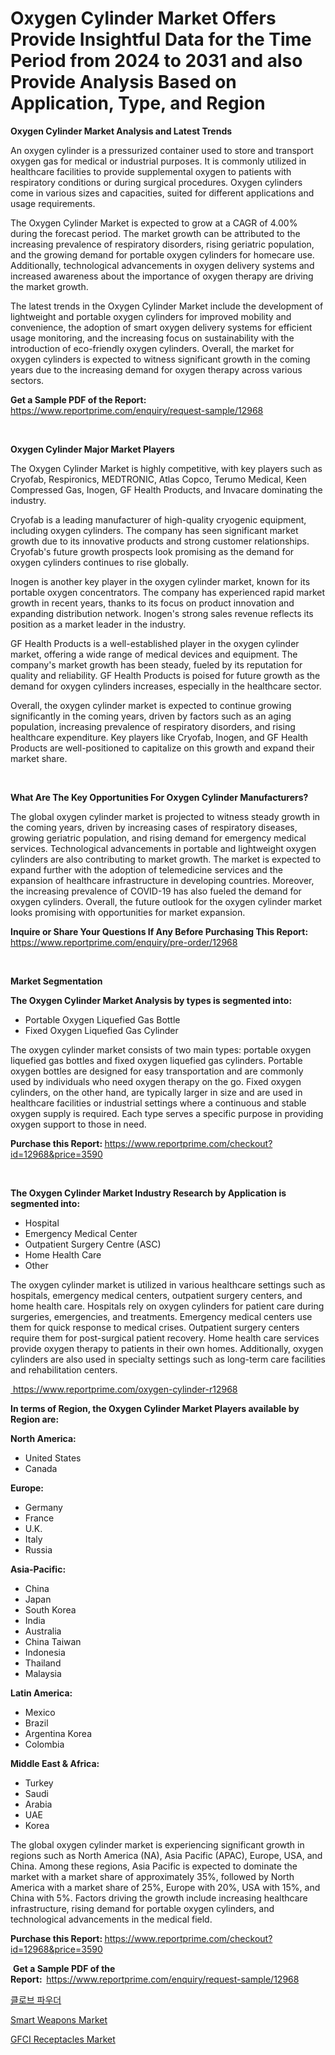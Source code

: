 <p><h1>Oxygen Cylinder Market Offers Provide Insightful Data for the Time Period from 2024 to 2031 and also Provide Analysis Based on Application, Type, and Region</h1></p><p><strong>Oxygen Cylinder Market Analysis and Latest Trends</strong></p>
<p><p>An oxygen cylinder is a pressurized container used to store and transport oxygen gas for medical or industrial purposes. It is commonly utilized in healthcare facilities to provide supplemental oxygen to patients with respiratory conditions or during surgical procedures. Oxygen cylinders come in various sizes and capacities, suited for different applications and usage requirements.</p><p>The Oxygen Cylinder Market is expected to grow at a CAGR of 4.00% during the forecast period. The market growth can be attributed to the increasing prevalence of respiratory disorders, rising geriatric population, and the growing demand for portable oxygen cylinders for homecare use. Additionally, technological advancements in oxygen delivery systems and increased awareness about the importance of oxygen therapy are driving the market growth.</p><p>The latest trends in the Oxygen Cylinder Market include the development of lightweight and portable oxygen cylinders for improved mobility and convenience, the adoption of smart oxygen delivery systems for efficient usage monitoring, and the increasing focus on sustainability with the introduction of eco-friendly oxygen cylinders. Overall, the market for oxygen cylinders is expected to witness significant growth in the coming years due to the increasing demand for oxygen therapy across various sectors.</p></p>
<p><strong>Get a Sample PDF of the Report:&nbsp;</strong> <a href="https://www.reportprime.com/enquiry/request-sample/12968">https://www.reportprime.com/enquiry/request-sample/12968</a></p>
<p>&nbsp;</p>
<p><strong>Oxygen Cylinder Major Market Players</strong></p>
<p><p>The Oxygen Cylinder Market is highly competitive, with key players such as Cryofab, Respironics, MEDTRONIC, Atlas Copco, Terumo Medical, Keen Compressed Gas, Inogen, GF Health Products, and Invacare dominating the industry.</p><p>Cryofab is a leading manufacturer of high-quality cryogenic equipment, including oxygen cylinders. The company has seen significant market growth due to its innovative products and strong customer relationships. Cryofab's future growth prospects look promising as the demand for oxygen cylinders continues to rise globally.</p><p>Inogen is another key player in the oxygen cylinder market, known for its portable oxygen concentrators. The company has experienced rapid market growth in recent years, thanks to its focus on product innovation and expanding distribution network. Inogen's strong sales revenue reflects its position as a market leader in the industry.</p><p>GF Health Products is a well-established player in the oxygen cylinder market, offering a wide range of medical devices and equipment. The company's market growth has been steady, fueled by its reputation for quality and reliability. GF Health Products is poised for future growth as the demand for oxygen cylinders increases, especially in the healthcare sector.</p><p>Overall, the oxygen cylinder market is expected to continue growing significantly in the coming years, driven by factors such as an aging population, increasing prevalence of respiratory disorders, and rising healthcare expenditure. Key players like Cryofab, Inogen, and GF Health Products are well-positioned to capitalize on this growth and expand their market share.</p></p>
<p>&nbsp;</p>
<p><strong>What Are The Key Opportunities For Oxygen Cylinder Manufacturers?</strong></p>
<p><p>The global oxygen cylinder market is projected to witness steady growth in the coming years, driven by increasing cases of respiratory diseases, growing geriatric population, and rising demand for emergency medical services. Technological advancements in portable and lightweight oxygen cylinders are also contributing to market growth. The market is expected to expand further with the adoption of telemedicine services and the expansion of healthcare infrastructure in developing countries. Moreover, the increasing prevalence of COVID-19 has also fueled the demand for oxygen cylinders. Overall, the future outlook for the oxygen cylinder market looks promising with opportunities for market expansion.</p></p>
<p><strong>Inquire or Share Your Questions If Any Before Purchasing This Report:</strong> <a href="https://www.reportprime.com/enquiry/pre-order/12968">https://www.reportprime.com/enquiry/pre-order/12968</a></p>
<p>&nbsp;</p>
<p><strong>Market Segmentation</strong></p>
<p><strong>The Oxygen Cylinder Market Analysis by types is segmented into:</strong></p>
<p><ul><li>Portable Oxygen Liquefied Gas Bottle</li><li>Fixed Oxygen Liquefied Gas Cylinder</li></ul></p>
<p><p>The oxygen cylinder market consists of two main types: portable oxygen liquefied gas bottles and fixed oxygen liquefied gas cylinders. Portable oxygen bottles are designed for easy transportation and are commonly used by individuals who need oxygen therapy on the go. Fixed oxygen cylinders, on the other hand, are typically larger in size and are used in healthcare facilities or industrial settings where a continuous and stable oxygen supply is required. Each type serves a specific purpose in providing oxygen support to those in need.</p></p>
<p><strong>Purchase this Report:&nbsp;</strong><a href="https://www.reportprime.com/checkout?id=12968&price=3590">https://www.reportprime.com/checkout?id=12968&price=3590</a></p>
<p>&nbsp;</p>
<p><strong>The Oxygen Cylinder Market Industry Research by Application is segmented into:</strong></p>
<p><ul><li>Hospital</li><li>Emergency Medical Center</li><li>Outpatient Surgery Centre (ASC)</li><li>Home Health Care</li><li>Other</li></ul></p>
<p><p>The oxygen cylinder market is utilized in various healthcare settings such as hospitals, emergency medical centers, outpatient surgery centers, and home health care. Hospitals rely on oxygen cylinders for patient care during surgeries, emergencies, and treatments. Emergency medical centers use them for quick response to medical crises. Outpatient surgery centers require them for post-surgical patient recovery. Home health care services provide oxygen therapy to patients in their own homes. Additionally, oxygen cylinders are also used in specialty settings such as long-term care facilities and rehabilitation centers.</p></p>
<p><a href="https://www.reportprime.com/oxygen-cylinder-r12968">&nbsp;https://www.reportprime.com/oxygen-cylinder-r12968</a></p>
<p><strong>In terms of Region, the Oxygen Cylinder Market Players available by Region are:</strong></p>
<p>
    <p> <strong> North America: </strong>
        <ul>
            <li>United States</li>
            <li>Canada</li>
        </ul>
        </p> 
    <p> <strong> Europe: </strong>
        <ul>
            <li>Germany</li>
            <li>France</li>
            <li>U.K.</li>
            <li>Italy</li>
            <li>Russia</li>
        </ul>
        </p> 
    <p> <strong> Asia-Pacific: </strong>
        <ul>
            <li>China</li>
            <li>Japan</li>
            <li>South Korea</li>
            <li>India</li>
            <li>Australia</li>
            <li>China Taiwan</li>
            <li>Indonesia</li>
            <li>Thailand</li>
            <li>Malaysia</li>
        </ul>
        </p> 
    <p> <strong> Latin America: </strong>
        <ul>
            <li>Mexico</li>
            <li>Brazil</li>
            <li>Argentina Korea</li>
            <li>Colombia</li>
        </ul>
        </p> 
    <p> <strong> Middle East & Africa: </strong>
        <ul>
            <li>Turkey</li>
            <li>Saudi</li>
            <li>Arabia</li>
            <li>UAE</li>
            <li>Korea</li>
        </ul>
    </p>
    </p>
<p><p>The global oxygen cylinder market is experiencing significant growth in regions such as North America (NA), Asia Pacific (APAC), Europe, USA, and China. Among these regions, Asia Pacific is expected to dominate the market with a market share of approximately 35%, followed by North America with a market share of 25%, Europe with 20%, USA with 15%, and China with 5%. Factors driving the growth include increasing healthcare infrastructure, rising demand for portable oxygen cylinders, and technological advancements in the medical field.</p></p>
<p><strong>Purchase this Report: </strong><a href="https://www.reportprime.com/checkout?id=12968&price=3590">https://www.reportprime.com/checkout?id=12968&price=3590</a></p>
<p>&nbsp;<strong>Get a Sample PDF of the Report:&nbsp;&nbsp;</strong><a href="https://www.reportprime.com/enquiry/request-sample/12968">https://www.reportprime.com/enquiry/request-sample/12968</a></p>
<p><strong></strong></p>
<p><p><a href="https://github.com/AnthonyWratten/Market-Research-Report-List-1/blob/main/414536464853.md">클로브 파우더</a></p><p><a href="https://github.com/AndreanneHane2023/Market-Research-Report-List-2/blob/main/smart-weapons-market.md">Smart Weapons Market</a></p><p><a href="https://github.com/flwellarose/Market-Research-Report-List-1/blob/main/gfci-receptacles-market.md">GFCI Receptacles Market</a></p></p>